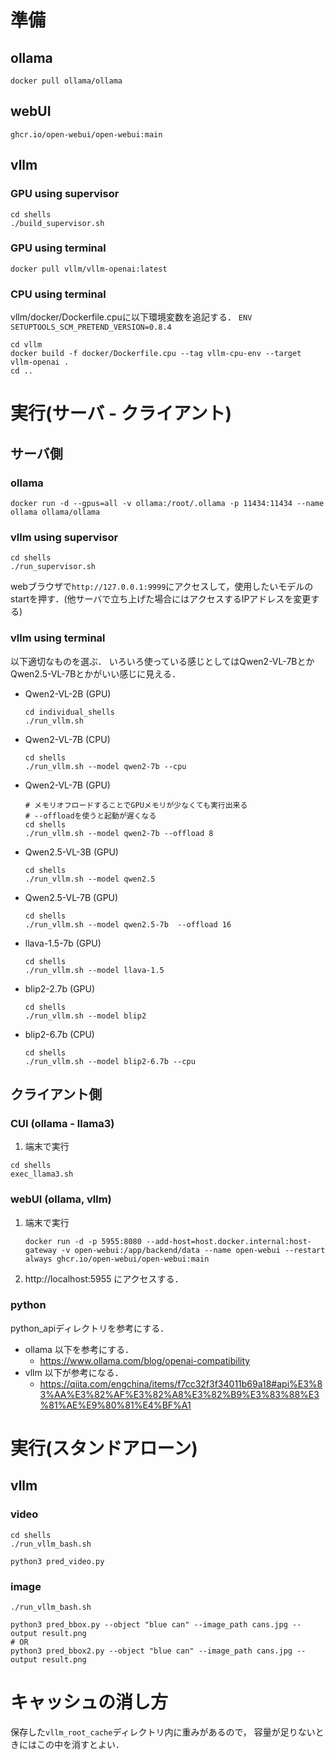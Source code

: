 # 準備
## ollama
```
docker pull ollama/ollama
```
## webUI
```
ghcr.io/open-webui/open-webui:main
```
## vllm
### GPU using supervisor
```
cd shells
./build_supervisor.sh
```

### GPU using terminal
```
docker pull vllm/vllm-openai:latest
```

### CPU using terminal
vllm/docker/Dockerfile.cpuに以下環境変数を追記する．
```ENV SETUPTOOLS_SCM_PRETEND_VERSION=0.8.4```
```
cd vllm
docker build -f docker/Dockerfile.cpu --tag vllm-cpu-env --target vllm-openai .
cd ..
```

# 実行(サーバ - クライアント)
## サーバ側
### ollama
```
docker run -d --gpus=all -v ollama:/root/.ollama -p 11434:11434 --name ollama ollama/ollama
```
### vllm using supervisor
```
cd shells
./run_supervisor.sh
```
webブラウザで`http://127.0.0.1:9999`にアクセスして，使用したいモデルのstartを押す．(他サーバで立ち上げた場合にはアクセスするIPアドレスを変更する)

### vllm using terminal
以下適切なものを選ぶ．
いろいろ使っている感じとしてはQwen2-VL-7BとかQwen2.5-VL-7Bとかがいい感じに見える．
- Qwen2-VL-2B (GPU)
    ```
    cd individual_shells
    ./run_vllm.sh
    ```
- Qwen2-VL-7B (CPU)
    ```
    cd shells
    ./run_vllm.sh --model qwen2-7b --cpu
    ```
- Qwen2-VL-7B (GPU)
    ```
    # メモリオフロードすることでGPUメモリが少なくても実行出来る
    # --offloadを使うと起動が遅くなる
    cd shells
    ./run_vllm.sh --model qwen2-7b --offload 8
    ```
- Qwen2.5-VL-3B (GPU)
    ```
    cd shells
    ./run_vllm.sh --model qwen2.5
    ```
- Qwen2.5-VL-7B (GPU)
    ```
    cd shells
    ./run_vllm.sh --model qwen2.5-7b  --offload 16
    ```
- llava-1.5-7b (GPU)
    ```
    cd shells
    ./run_vllm.sh --model llava-1.5
    ```
- blip2-2.7b (GPU)
    ```
    cd shells
    ./run_vllm.sh --model blip2
    ```
- blip2-6.7b (CPU)
    ```
    cd shells
    ./run_vllm.sh --model blip2-6.7b --cpu
    ```

## クライアント側
### CUI (ollama - llama3)
1. 端末で実行
```
cd shells
exec_llama3.sh
```
### webUI (ollama, vllm)
1. 端末で実行
    ```
    docker run -d -p 5955:8080 --add-host=host.docker.internal:host-gateway -v open-webui:/app/backend/data --name open-webui --restart always ghcr.io/open-webui/open-webui:main
    ```
2. http://localhost:5955 にアクセスする．

### python
python_apiディレクトリを参考にする．

- ollama
以下を参考にする．
    - https://www.ollama.com/blog/openai-compatibility
- vllm
以下が参考になる．
    - https://qiita.com/engchina/items/f7cc32f3f34011b69a18#api%E3%83%AA%E3%82%AF%E3%82%A8%E3%82%B9%E3%83%88%E3%81%AE%E9%80%81%E4%BF%A1

# 実行(スタンドアローン)

## vllm

### video
```
cd shells
./run_vllm_bash.sh
```
```
python3 pred_video.py
```
### image
```
./run_vllm_bash.sh
```
```
python3 pred_bbox.py --object "blue can" --image_path cans.jpg --output result.png
# OR
python3 pred_bbox2.py --object "blue can" --image_path cans.jpg --output result.png
```

# キャッシュの消し方
保存した`vllm_root_cache`ディレクトリ内に重みがあるので，
容量が足りないときにはこの中を消すとよい．


